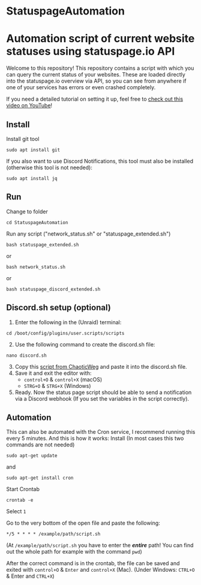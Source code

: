 # StatuspageAutomation
# Automation script of current website statuses using statuspage.io API

Welcome to this repository!
This repository contains a script with which you can query the current status of your websites.
These are loaded directly into the statuspage.io overview via API, so you can see from anywhere if one of your services has errors or even crashed completely.

If you need a detailed tutorial on setting it up, feel free to [check out this video on YouTube](https://youtube.com/EasyTec100)!

## Install
Install git tool
```
sudo apt install git
```

If you also want to use Discord Notifications, this tool must also be installed (otherwise this tool is not needed):
```
sudo apt install jq
```

## Run
Change to folder
```
cd StatuspageAutomation
```

Run any script ("network_status.sh" or "statuspage_extended.sh")
```
bash statuspage_extended.sh
```
or
```
bash network_status.sh
```
or
```
bash statuspage_discord_extended.sh
```

## Discord.sh setup (optional)
1. Enter the following in the (Unraid) terminal: 
```
cd /boot/config/plugins/user.scripts/scripts
```
2. Use the following command to create the discord.sh file:
```
nano discord.sh
```
3. Copy this [script from ChaoticWeg](https://github.com/ChaoticWeg/discord.sh/blob/master/discord.sh) and paste it into the discord.sh file.
4. Save it and exit the editor with:
   - ```control+O``` & ```control+X``` (macOS)
   - ```STRG+O``` & ```STRG+X``` (Windows)
5. Ready. Now the status page script should be able to send a notification via a Discord webhook (If you set the variables in the script correctly).

## Automation
This can also be automated with the Cron service, I recommend running this every 5 minutes.
And this is how it works:
Install (In most cases this two commands are not needed)
```
sudo apt-get update
```
and
```
sudo apt-get install cron
```

Start Crontab
```
crontab -e
```
Select ```1```

Go to the very bottom of the open file and paste the following:
```
*/5 * * * * /example/path/script.sh
```
(At ```/example/path/script.sh``` you have to enter the **_entire_** path! You can find out the whole path for example with the command ```pwd```)

After the correct command is in the crontab, the file can be saved and exited with ```control+O``` & ```Enter``` and ```control+X``` (Mac). (Under Windows: ```CTRL+O``` & Enter and ```CTRL+X```)
